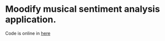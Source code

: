 # Moodify musical sentiment analysis application.
Code is online in [here](https://moodify-musical-sentiment.herokuapp.com)

